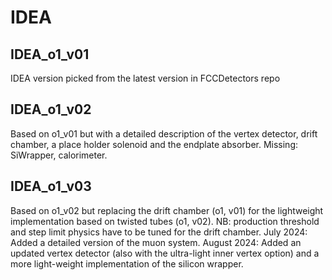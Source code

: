 IDEA
====

IDEA_o1_v01
------------

IDEA version picked from the latest version in FCCDetectors repo

IDEA_o1_v02
------------

Based on o1_v01 but with a detailed description of the vertex detector, drift chamber, a place holder solenoid and the endplate absorber. Missing: SiWrapper, calorimeter.

IDEA_o1_v03
------------

Based on o1_v02 but replacing the drift chamber (o1, v01) for the lightweight implementation based on twisted tubes (o1, v02). NB: production threshold and step limit physics have to be tuned for the drift chamber. July 2024: Added a detailed version of the muon system. August 2024: Added an updated vertex detector (also with the ultra-light inner vertex option) and a more light-weight implementation of the silicon wrapper.
